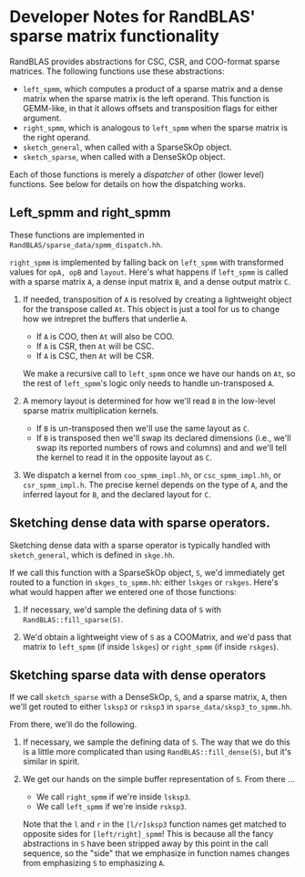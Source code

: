 # Developer Notes for RandBLAS' sparse matrix functionality

RandBLAS provides abstractions for CSC, CSR, and COO-format sparse matrices.
The following functions use these abstractions:

 * ``left_spmm``, which computes a product of a sparse matrix and a dense matrix when the sparse matrix
    is the left operand. This function is GEMM-like, in that it allows offsets and transposition flags
    for either argument.
 * ``right_spmm``, which is analogous to ``left_spmm`` when the sparse matrix is the right operand.
 * ``sketch_general``, when called with a SparseSkOp object.
 * ``sketch_sparse``, when called with a DenseSkOp object.

Each of those functions is merely a _dispatcher_ of other (lower level) functions. See below for details on
how the dispatching works.

## Left_spmm and right_spmm

These functions are implemented in ``RandBLAS/sparse_data/spmm_dispatch.hh``.

``right_spmm`` is implemented by falling back on ``left_spmm`` with transformed
values for ``opA, opB`` and ``layout``.
Here's what happens if ``left_spmm`` is called with a sparse matrix ``A``, a dense input matrix ``B``, and a dense output matrix ``C``.

 1. If needed, transposition of ``A`` is resolved by creating a lightweight object for the transpose
    called ``At``. This object is just a tool for us to change how we intrepret the buffers that underlie ``A``.
      * If ``A`` is COO, then ``At`` will also be COO.
      * If ``A`` is CSR, then ``At`` will be CSC.
      * If ``A`` is CSC, then ``At`` will be CSR.
    
    We make a recursive call to ``left_spmm`` once we have our hands on ``At``, so
    the rest of ``left_spmm``'s logic only needs to handle un-transposed ``A``.

 2. A memory layout is determined for how we'll read ``B`` in the low-level 
    sparse matrix multiplication kernels.
      * If ``B`` is un-transposed then we'll use the same layout as ``C``.
      * If ``B`` is transposed then we'll swap its declared dimensions
        (i.e., we'll swap its reported numbers of rows and columns) and 
        and we'll tell the kernel to read it in the opposite layout as ``C``.

 3. We dispatch a kernel from ``coo_spmm_impl.hh``, or ``csc_spmm_impl.hh``,
    or ``csr_spmm_impl.h``. The precise kernel depends on the type of ``A``, and the inferred layout for ``B``, and the declared layout for ``C``.

## Sketching dense data with sparse operators.

Sketching dense data with a sparse operator is typically handled with ``sketch_general``,
which is defined in ``skge.hh``.

If we call this function with a SparseSkOp object, ``S``, we'd immediately get routed to
a function in ``skges_to_spmm.hh``: either ``lskges`` or ``rskges``. Here's what would happen
after we entered one of those functions:

 1. If necessary, we'd sample the defining data of ``S`` with ``RandBLAS::fill_sparse(S)``.

 2. We'd obtain a lightweight view of ``S`` as a COOMatrix, and we'd pass that matrix to ``left_spmm``
    (if inside ``lskges``) or ``right_spmm`` (if inside ``rskges``).


## Sketching sparse data with dense operators

If we call ``sketch_sparse`` with a DenseSkOp, ``S``, and a sparse matrix, ``A``, then  we'll get routed to either
``lsksp3`` or ``rsksp3`` in ``sparse_data/sksp3_to_spmm.hh``.

From there, we'll do the following.

 1. If necessary, we sample the defining data of ``S``. The way that we do this is a
    little more complicated than using ``RandBLAS::fill_dense(S)``, but it's similar
    in spirit.

 2. We get our hands on the simple buffer representation of ``S``.  From there ...
     * We call ``right_spmm`` if we're inside ``lsksp3``.
     * We call ``left_spmm`` if we're inside ``rsksp3``.
    
    Note that the ``l`` and ``r`` in the ``[l/r]sksp3`` function names
    get matched to opposite sides for ``[left/right]_spmm``! This is because all the fancy abstractions in ``S`` have been stripped away by this point in the call sequence, so the "side" that we emphasize in function names changes
    from emphasizing ``S`` to emphasizing ``A``.

